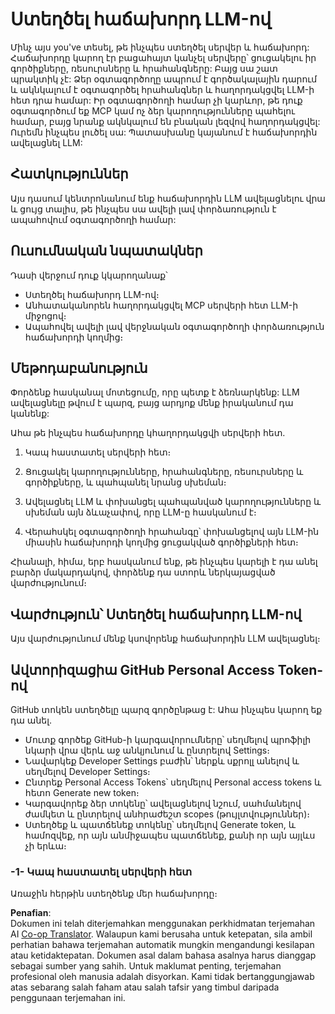 <!--
CO_OP_TRANSLATOR_METADATA:
{
  "original_hash": "9d80e2a99a9aea8d8226253e6baf4c8c",
  "translation_date": "2025-06-06T18:38:50+00:00",
  "source_file": "03-GettingStarted/03-llm-client/README.md",
  "language_code": "ms"
}
-->
# Ստեղծել հաճախորդ LLM-ով

Մինչ այս you've տեսել, թե ինչպես ստեղծել սերվեր և հաճախորդ: Հաճախորդը կարող էր բացահայտ կանչել սերվերը՝ ցուցակելու իր գործիքները, ռեսուրսները և հրահանգները: Բայց սա շատ պրակտիկ չէ: Ձեր օգտագործողը ապրում է գործակալային դարում և ակնկալում է օգտագործել հրահանգներ և հաղորդակցվել LLM-ի հետ դրա համար: Իր օգտագործողի համար չի կարևոր, թե դուք օգտագործում եք MCP կամ ոչ ձեր կարողությունները պահելու համար, բայց նրանք ակնկալում են բնական լեզվով հաղորդակցվել: Ուրեմն ինչպես լուծել սա: Պատասխանը կայանում է հաճախորդին ավելացնել LLM:

## Հատկություններ

Այս դասում կենտրոնանում ենք հաճախորդին LLM ավելացնելու վրա և ցույց տալիս, թե ինչպես սա ավելի լավ փորձառություն է ապահովում օգտագործողի համար:

## Ուսումնական նպատակներ

Դասի վերջում դուք կկարողանաք՝

- Ստեղծել հաճախորդ LLM-ով։
- Անհատականորեն հաղորդակցվել MCP սերվերի հետ LLM-ի միջոցով։
- Ապահովել ավելի լավ վերջնական օգտագործողի փորձառություն հաճախորդի կողմից։

## Մեթոդաբանություն

Փորձենք հասկանալ մոտեցումը, որը պետք է ձեռնարկենք: LLM ավելացնելը թվում է պարզ, բայց արդյոք մենք իրականում դա կանենք:

Ահա թե ինչպես հաճախորդը կհաղորդակցվի սերվերի հետ.

1. Կապ հաստատել սերվերի հետ։

2. Ցուցակել կարողությունները, հրահանգները, ռեսուրսները և գործիքները, և պահպանել նրանց սխեման։

3. Ավելացնել LLM և փոխանցել պահպանված կարողությունները և սխեման այն ձևաչափով, որը LLM-ը հասկանում է։

4. Վերահսկել օգտագործողի հրահանգը՝ փոխանցելով այն LLM-ին միասին հաճախորդի կողմից ցուցակված գործիքների հետ։

Հիանալի, հիմա, երբ հասկանում ենք, թե ինչպես կարելի է դա անել բարձր մակարդակով, փորձենք դա ստորև ներկայացված վարժությունում։

## Վարժություն՝ Ստեղծել հաճախորդ LLM-ով

Այս վարժությունում մենք կսովորենք հաճախորդին LLM ավելացնել։

## Ավտորիզացիա GitHub Personal Access Token-ով

GitHub տոկեն ստեղծելը պարզ գործընթաց է: Ահա ինչպես կարող եք դա անել.

- Մուտք գործեք GitHub-ի կարգավորումները՝ սեղմելով պրոֆիլի նկարի վրա վերև աջ անկյունում և ընտրելով Settings։
- Նավարկեք Developer Settings բաժին՝ ներքև սքրոլլ անելով և սեղմելով Developer Settings։
- Ընտրեք Personal Access Tokens՝ սեղմելով Personal access tokens և հետո Generate new token։
- Կարգավորեք ձեր տոկենը՝ ավելացնելով նշում, սահմանելով ժամկետ և ընտրելով անհրաժեշտ scopes (թույլտվություններ)։
- Ստեղծեք և պատճենեք տոկենը՝ սեղմելով Generate token, և համոզվեք, որ այն անմիջապես պատճենեք, քանի որ այն այլևս չի երևա։

### -1- Կապ հաստատել սերվերի հետ

Առաջին հերթին ստեղծենք մեր հաճախորդը։

**Penafian**:  
Dokumen ini telah diterjemahkan menggunakan perkhidmatan terjemahan AI [Co-op Translator](https://github.com/Azure/co-op-translator). Walaupun kami berusaha untuk ketepatan, sila ambil perhatian bahawa terjemahan automatik mungkin mengandungi kesilapan atau ketidaktepatan. Dokumen asal dalam bahasa asalnya harus dianggap sebagai sumber yang sahih. Untuk maklumat penting, terjemahan profesional oleh manusia adalah disyorkan. Kami tidak bertanggungjawab atas sebarang salah faham atau salah tafsir yang timbul daripada penggunaan terjemahan ini.